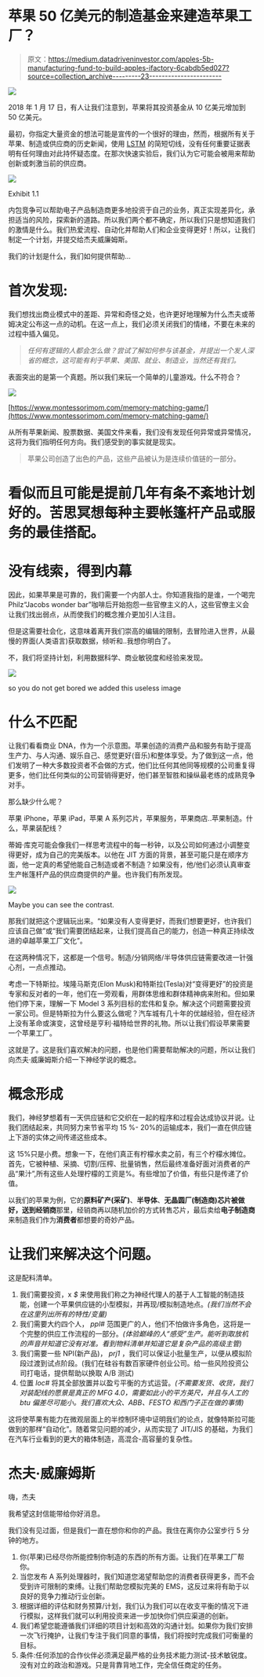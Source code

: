 # 苹果 50 亿美元的制造基金来建造苹果工厂？

> 原文：<https://medium.datadriveninvestor.com/apples-5b-manufacturing-fund-to-build-apples-ifactory-6cabdb5ed027?source=collection_archive---------23----------------------->

[![](img/376ae34b1e8c527180eb516844cecb80.png)](http://www.track.datadriveninvestor.com/1B9E)

2018 年 1 月 17 日，有人让我们注意到，苹果将其投资基金从 10 亿美元增加到 50 亿美元。

最初，你指定大量资金的想法可能是宣传的一个很好的理由，然而，根据所有关于苹果、制造或供应商的历史新闻，使用 [LSTM](https://en.wikipedia.org/wiki/Long_short-term_memory) 的简短切线，没有任何重要证据表明有任何理由对此持怀疑态度。在那次快速实验后，我们认为它可能会被用来帮助创新或刺激当前的供应商。

![](img/612d4cbaf059ed4f843bb9b3544d5e84.png)

Exhibit 1.1

内包竞争可以帮助电子产品制造商更多地投资于自己的业务，真正实现差异化，承担适当的风险，探索新的道路。所以我们两个都不确定，所以我们只是想知道我们的激情是什么。我们热爱流程、自动化并帮助人们和企业变得更好！所以，让我们制定一个计划，并提交给杰夫威廉姆斯。

我们的计划是什么，我们如何提供帮助…

# 首次发现:

我们想找出商业模式中的差距、异常和奇怪之处，也许更好地理解为什么杰夫或蒂姆决定公布这一点的动机。在这一点上，我们必须关闭我们的情绪，不要在未来的过程中插入偏见。

> *任何有逻辑的人都会怎么做？尝试了解如何参与该基金，并提出一个发人深省的概念，这可能有利于苹果、美国、就业、制造业，当然还有我们。*

表面突出的是第一个真题。所以我们来玩一个简单的儿童游戏。什么不符合？

![](img/68bad328c307f96934a54107c5472efe.png)

[https://www.montessorimom.com/memory-matching-game/](https://www.montessorimom.com/memory-matching-game/)

从所有苹果新闻、股票数据、美国文件来看，我们没有发现任何异常或异常情况，这将为我们指明任何方向。我们感受到的事实就是现实。

> 苹果公司创造了出色的产品，这些产品被认为是连续价值链的一部分。

# 看似而且可能是提前几年有条不紊地计划好的。苦思冥想每种主要帐篷杆产品或服务的最佳搭配。

# **没有线索，得到内幕**

因此，如果苹果是可靠的，我们需要一个内部人士。你知道我指的是谁，一个喝完 Philz“Jacobs wonder bar”咖啡后开始抱怨一些官僚主义的人，这些官僚主义会让我们找出弱点，从而使我们的概念推介更加引人注目。

但是这需要社会化，这意味着离开我们崇高的编辑的限制，去冒险进入世界，从最慢的界面(人类语言)获取数据，倾听和..我想你明白了。

不，我们将坚持计划，利用数据科学、商业敏锐度和经验来发现。

![](img/d2daeb2d1b4edde724c2d7bf3c3a89dc.png)

so you do not get bored we added this useless image

# 什么不匹配

让我们看看商业 DNA，作为一个示意图。苹果创造的消费产品和服务有助于提高生产力、与人沟通、娱乐自己、感觉更好(音乐)和整体享受。为了做到这一点，他们发明了一种大多数投资者不会做的方式，他们比任何其他同等规模的公司重复得更多，他们比任何类似的公司营销得更好，他们甚至智胜和操纵最老练的成熟竞争对手。

那么缺少什么呢？

苹果 iPhone，苹果 iPad，苹果 A 系列芯片，苹果服务，苹果商店..苹果制造。什么，苹果装配线？

蒂姆·库克可能会像我们一样思考流程中的每一秒钟，以及公司如何通过小调整变得更好，成为自己的完美版本。以他在 JIT 方面的背景，甚至可能只是在顺序方面，他一定真的希望他能自己制造或者不制造？如果没有，他/他们必须认真审查生产帐篷杆产品的供应商提供的产量。也许我们有所发现。

![](img/84d2f11b2c3d25aee9ff0b5dc14ec5d1.png)

Maybe you can see the contrast.

那我们就把这个逻辑玩出来。“如果没有人变得更好，而我们想要更好，也许我们应该自己做”或“我们需要团结起来，让我们提高自己的能力，创造一种真正持续改进的卓越苹果工厂文化”。

在这两种情况下，这都是一个信号。制造/分销网络/半导体供应链需要改进一针强心剂，一点点推动。

考虑一下特斯拉。埃隆马斯克(Elon Musk)和特斯拉(Tesla)对“变得更好”的投资是专家和反对者的一年，他们在一旁观看，用群体思维和群体精神病来附和。但如果他们停下来，理解一下 Model 3 系列目标的宏伟和复杂。解决这个问题需要投资一家公司。但是特斯拉为什么要这么做呢？汽车城有几十年的优越经验，但在经济上没有革命或演变，这曾经是亨利·福特给世界的礼物。所以让我们假设苹果需要一个苹果工厂。

这就是了。这是我们喜欢解决的问题，也是他们需要帮助解决的问题，所以让我们向杰夫·威廉姆斯介绍一下神经学说的概念。

# 概念形成

我们，神经梦想着有一天供应链和它交织在一起的程序和过程会达成协议并说。让我们团结起来，共同努力来节省平均 15 %- 20%的运输成本，我们一直在供应链上下游的实体之间传递这些成本。

这 15%只是小费。想象一下，在他们真正有柠檬水卖之前，有三个柠檬水摊位。首先，它被种植、采摘、切割/压榨、批量销售，然后最终准备好面对消费者的产品“果汁”,所有这些人处理柠檬的工资是%。有些增加了价值，有些只是传递了价值。

以我们的苹果为例，它的**原料矿产(采矿)**、**半导体**、**无晶圆厂(制造商)**芯片被做好，送到**经销商**那里，经销商再以随机加价的方式转售芯片，最后卖给**电子制造商**来制造我们作为**消费者**都想要的奇妙产品。

# **让我们来解决这个问题。**

这是配料清单。

1.  我们需要投资，x *$* 来使用我们称之为神经代理人的基于人工智能的制造技能，创建一个苹果供应链的小型模拟，并再现/模拟制造地点。*(我们当然不会在这里列出所有的特性/变量)*
2.  我们需要大约四个人， *ppl#* 范围更广的人，他们不怕做许多角色，这将是一个完整的供应工作流程的一部分。*(体验巅峰的人“感受”生产。能听到取放机的声音并知道它没有对准。看到物料清单并知道它是复杂产品的高级主管)*
3.  我们需要一些 NPI(新产品)， *prj1* ，我们可以保证小批量生产，以便从模拟阶段过渡到试点阶段。(我们在硅谷有数百家硬件创业公司。给一些风险投资公司打电话，提供帮助以换取 A/B 测试)
4.  位置 *loc#* 将其全部放置并以盈亏平衡的方式运营。*(不需要发货、收货，我们对装配线的愿景是真正的 MFG 4.0，需要如此小的平方英尺，并且与人工的 btu 偏差尽可能小。我们喜欢大众、ABB、FESTO 和西门子正在做的事情)*

这将使苹果有能力在微观层面上的半控制环境中证明我们的论点，就像特斯拉可能做到的那样“自动化”。随着常见问题的减少，从而实现了 JIT/JIS 的基础，为我们在汽车行业看到的更大的箱体制造，高混合-高容量的复杂性。

# 杰夫·威廉姆斯

嗨，杰夫

我希望这封信能带给你好消息。

我们没有见过面，但是我们一直在想你和你的产品。我住在离你办公室步行 5 分钟的地方。

1.  你(苹果)已经尽你所能控制你制造的东西的所有方面。让我们在苹果工厂帮你。
2.  当您发布 A 系列处理器时，我们知道您渴望帮助您的消费者获得更多，而不会受到许可限制的束缚。让我们帮助您模拟完美的 EMS，这反过来将有助于以良好的竞争力推动行业创新。
3.  根据详细的评估和财务预算/计划，我们认为我们可以在收支平衡的情况下进行模拟，这样我们就可以利用投资来进一步加快你们供应渠道的创新。
4.  我们希望您能遵循我们详细的项目计划和高效的沟通计划。如果你为我们安排一次飞行掩护，让我们专注于我们同意的事情，我们将按时完成我们可衡量的目标。
5.  条件:任何添加的合作伙伴必须满足最严格的业务技术能力测试-技术敏锐度。没有对立的政治和游戏。只是背靠背地工作，完全信任商定的任务。